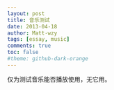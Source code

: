 ```yaml
---
layout: post
title: 音乐测试
date: 2013-04-18
author: Matt-wzy
tags: [essay, music]
comments: true
toc: false
#theme: github-dark-orange
---
```


仅为测试音乐能否播放使用，无它用。

<!-- more -->

<div>
<meting-js server="netease" type="playlist" id="6713520209" autoplay="false" list-max-height=1200px>
</meting-js>
</div>

<div>
<meting-js
	auto="https://y.qq.com/n/yqq/song/000gegrH19bl5D.html?ADTAG=h5_playsong&no_redirect=1">
</meting-js>
</div>

<div>
<meting-js
	auto="https://y.qq.com/n/yqq/song/003OLQWW4UGDp2.html?ADTAG=h5_playsong&no_redirect=1">
</meting-js>
</div>


<div>
<meting-js
	auto="https://y.qq.com/n/yqq/album/000lKfvl0dHqmB.html#stat=y_new.song.header.albumname">
</meting-js>
</div>
